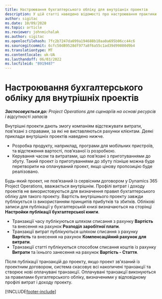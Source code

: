 ```yaml
---
title: Настроювання бухгалтерського обліку для внутрішніх проектів
description: У цій статті наведено відомості про настроювання практики бухгалтерського обліку для внутрішніх проектів у проектних операціях.
author: sigitac
ms.date: 10/09/2020
ms.topic: article
ms.reviewer: johnmichalak
ms.author: sigitac
ms.openlocfilehash: 7fc2b7247da699a194688b18aa0a695b06cc44c6
ms.sourcegitcommit: 6cfc50d89528df977a8f6a55c1ad39d99800d9b4
ms.translationtype: MT
ms.contentlocale: uk-UA
ms.lasthandoff: 06/03/2022
ms.locfileid: "8919487"
---
```

# <a name="configure-accounting-for-internal-projects"></a>Настроювання бухгалтерського обліку для внутрішніх проектів

_**Застосовується до:** Project Operations для сценаріїв на основі ресурсів і відсутності запасів_

Внутрішні проекти дають змогу компаніям відстежувати витрати, пов'язані з справами, за які не виставляються рахунки клієнтам. Деякі приклади внутрішніх проектів наведено нижче.

- Розробка продукту, наприклад, програми для мобільних пристроїв, та відстеження вартості, пов’язаної із розробкою.
- Керування часом та витратами, що пов’язані з приготуваннями до збуту. Такий проект із приготуваннями до збуту пізніше можна буде перетворити на оплачуваний проект, якщо цінову пропозицію буде реалізовано.

Будь-який проект, не пов’язаний із сервісним договором у Dynamics 365 Project Operations, вважається внутрішнім. Профілі витрат і доходу проектів не використовуються для визначення правил бухгалтерського обліку для такого проекту. Вартість внутрішнього проекту завжди публікується із використанням принципів прибутків та збитків. Облікові записи для публікації у бухгалтерській книзі визначаються на сторінці **Настройки публікації бухгалтерської книги**.

- Транзакції часу публікуються шляхом списання з рахунку **Вартість** та внесення на рахунок **Розподіл заробітної плати**.
- Транзакції витрат публікуються шляхом списання з рахунку **Вартість** та внесення на рахунок **Компенсаційний рахунок для витрати**.
- Транзакції статті публікуються способом списання коштів із рахунку **Витрати** та їхнього занесення на рахунок **Вартість - Стаття**.

Після публікації транзакцій до проекту, якщо проект зв'язаний із проектним договором, система скасовує всі накопичені транзакції та створює нові оплачувані транзакції. Оплачувані транзакції виконуються за правилами бухгалтерського обліку, визначеними у відповідному профілі витрат і доходу проекту.




[!INCLUDE[footer-include](../includes/footer-banner.md)]
